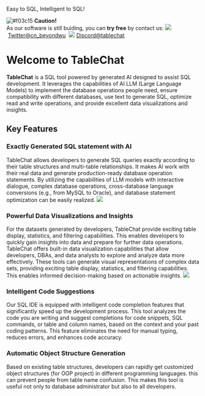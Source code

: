 
Easy to SQL, Intelligent to SQL! &nbsp; 

![#f03c15](https://placehold.co/15x15/f03c15/f03c15.png) **Caution!** <br>
As our software is still buiding, you can **try free** by contact us:&nbsp;<img src="https://user-images.githubusercontent.com/4312068/282979400-f29cb9f4-9779-41e0-b082-100edfe1e891.png">&nbsp;[Twitter@cn_beyondwu](https://twitter.com/cn_beyondwu)  &nbsp;<img src="https://user-images.githubusercontent.com/4312068/283023545-113ecfec-4c65-4c32-9a07-e816cf062207.png">&nbsp;[Discord@tablechat](https://discord.gg/fB6RG45a) 
<br>

# Welcome to TableChat
**TableChat** is a SQL tool powered by generated  AI designed to assist SQL development. It leverages the capabilities of AI  LLM (Large Language Models) to implement the database operations people need, ensure compatibility with different databases,  use text to generate SQL, optimize read and write operations, and provide excellent data visualizations and insights.

## Key Features
### Exactly Generated SQL statement with AI
TableChat  allows developers to generate SQL queries exactly according to their table structures and multi-table relationships. It makes AI work with their real data and generate production-ready database operation statements. By utilizing the capabilities of LLM models with interactive dialogue,  complex database operations, cross-database language conversions (e.g., from MySQL to Oracle), and database statement optimization can be easily realized.
<img src="https://user-images.githubusercontent.com/4312068/283025844-cc8e752c-ce31-4f3b-96ef-5760e1fa574d.png">

### Powerful Data Visualizations and Insights
For the datasets generated by developers, TableChat provide exciting table display, statistics, and filtering capabilities. This enables developers to quickly gain insights into data and prepare for further data operations.
TableChat offers built-in data visualization capabilities that allow developers, DBAs, and data analysts to explore and analyze data more effectively. These tools can generate visual representations of complex data sets,  providing exciting table display, statistics, and filtering capabilities. This enables informed decision-making based on actionable insights.
<img src="https://user-images.githubusercontent.com/4312068/283025857-f8c56053-6be4-48f2-abfe-e25901fea5b6.png">

### Intelligent Code Suggestions
Our SQL IDE is equipped with intelligent code completion features that significantly speed up the development process. This tool analyzes the code you are writing and suggest completions for code snippets, SQL commands, or table and column names, based on the context and your past coding patterns. This feature eliminates the need for manual typing, reduces errors, and enhances code accuracy.

### Automatic Object Structure Generation
Based on existing table structures, developers can rapidly get customized object structures (for OOP project) in different programming languages. this can prevent people from table name confusion. This makes this tool is useful not only to database administrator but also to all developers.
